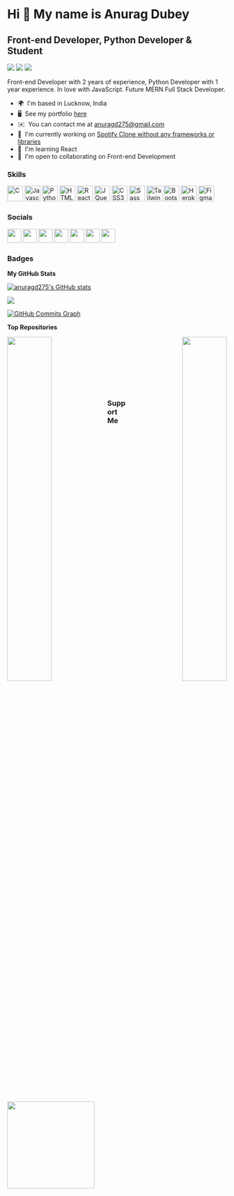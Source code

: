 Hi 👋 My name is Anurag Dubey
=============================

Front-end Developer, Python Developer & Student
-----------------------------------------------

![](https://komarev.com/ghpvc/?username=anuragd275&style=for-the-badge&color=blue)  <a href="https://www.twitter.com/anuragd275" target="_blank" rel="noreferrer"><img
src="https://img.shields.io/twitter/follow/anuragd275?logo=twitter&style=for-the-badge&color=3382ed&labelColor=27272a"
/></a>  <a href="https://www.github.com/anuragd275" target="_blank" rel="noreferrer"><img
src="https://img.shields.io/github/followers/anuragd275?logo=github&style=for-the-badge&color=3382ed&labelColor=27272a" /></a>

Front-end Developer with 2 years of experience, Python Developer with 1 year experience. In love with JavaScript. Future MERN Full Stack Developer.

* 🌍  I'm based in Lucknow, India
* 🖥️  See my portfolio [here](https://portfolio-nu-dun-15.vercel.app/)
* ✉️  You can contact me at [anuragd275@gmail.com](mailto:anuragd275@gmail.com)
* 🚀  I'm currently working on [Spotify Clone without any frameworks or libraries](http://wave-two.vercel.app/)
* 🧠  I'm learning React
* 🤝  I'm open to collaborating on Front-end Development



### Skills

<p align="left">
<a href="https://docs.microsoft.com/en-us/cpp/?view=msvc-170" target="_blank" rel="noreferrer"><img src="https://raw.githubusercontent.com/danielcranney/readme-generator/main/public/icons/skills/c-colored.svg" width="36" height="36" alt="C" /></a>
<a href="https://developer.mozilla.org/en-US/docs/Web/JavaScript" target="_blank" rel="noreferrer"><img src="https://raw.githubusercontent.com/danielcranney/readme-generator/main/public/icons/skills/javascript-colored.svg" width="36" height="36" alt="Javascript" /></a>
<a href="https://www.python.org/" target="_blank" rel="noreferrer"><img src="https://raw.githubusercontent.com/danielcranney/readme-generator/main/public/icons/skills/python-colored.svg" width="36" height="36" alt="Python" /></a>
<a href="https://developer.mozilla.org/en-US/docs/Glossary/HTML5" target="_blank" rel="noreferrer"><img src="https://raw.githubusercontent.com/danielcranney/readme-generator/main/public/icons/skills/html5-colored.svg" width="36" height="36" alt="HTML5" /></a>
<a href="https://reactjs.org/" target="_blank" rel="noreferrer"><img src="https://raw.githubusercontent.com/danielcranney/readme-generator/main/public/icons/skills/react-colored.svg" width="36" height="36" alt="React" /></a>
<a href="https://jquery.com/" target="_blank" rel="noreferrer"><img src="https://raw.githubusercontent.com/danielcranney/readme-generator/main/public/icons/skills/jquery-colored.svg" width="36" height="36" alt="JQuery" /></a>
<a href="https://www.w3.org/TR/CSS/#css" target="_blank" rel="noreferrer"><img src="https://raw.githubusercontent.com/danielcranney/readme-generator/main/public/icons/skills/css3-colored.svg" width="36" height="36" alt="CSS3" /></a>
<a href="https://sass-lang.com/" target="_blank" rel="noreferrer"><img src="https://raw.githubusercontent.com/danielcranney/readme-generator/main/public/icons/skills/sass-colored.svg" width="36" height="36" alt="Sass" /></a>
<a href="https://tailwindcss.com/" target="_blank" rel="noreferrer"><img src="https://raw.githubusercontent.com/danielcranney/readme-generator/main/public/icons/skills/tailwindcss-colored.svg" width="36" height="36" alt="TailwindCSS" /></a>
<a href="https://getbootstrap.com/" target="_blank" rel="noreferrer"><img src="https://raw.githubusercontent.com/danielcranney/readme-generator/main/public/icons/skills/bootstrap-colored.svg" width="36" height="36" alt="Bootstrap" /></a>
<a href="https://www.heroku.com/" target="_blank" rel="noreferrer"><img src="https://raw.githubusercontent.com/danielcranney/readme-generator/main/public/icons/skills/heroku-colored.svg" width="36" height="36" alt="Heroku" /></a>
<a href="https://www.figma.com/" target="_blank" rel="noreferrer"><img src="https://raw.githubusercontent.com/danielcranney/readme-generator/main/public/icons/skills/figma-colored.svg" width="36" height="36" alt="Figma" /></a>
</p>


### Socials

<p align="left"> <a href="https://www.behance.com/anuragdubey13" target="_blank" rel="noreferrer"><img src="https://raw.githubusercontent.com/danielcranney/readme-generator/main/public/icons/socials/behance.svg" width="32" height="32" /></a> <a href="https://www.facebook.com/anurag.275" target="_blank" rel="noreferrer"><img src="https://raw.githubusercontent.com/danielcranney/readme-generator/main/public/icons/socials/facebook.svg" width="32" height="32" /></a> <a href="https://anuragd275" target="_blank" rel="noreferrer"><img src="https://raw.githubusercontent.com/danielcranney/readme-generator/main/public/icons/socials/hashnode.svg" width="32" height="32" /></a> <a href="http://www.instagram.com/the_anurag_dubey" target="_blank" rel="noreferrer"><img src="https://raw.githubusercontent.com/danielcranney/readme-generator/main/public/icons/socials/instagram.svg" width="32" height="32" /></a> <a href="https://www.linkedin.com/in/anuragd275" target="_blank" rel="noreferrer"><img src="https://raw.githubusercontent.com/danielcranney/readme-generator/main/public/icons/socials/linkedin.svg" width="32" height="32" /></a> <a href="https://www.stackoverflow.com/users/16759891/anurag" target="_blank" rel="noreferrer"><img src="https://raw.githubusercontent.com/danielcranney/readme-generator/main/public/icons/socials/stackoverflow.svg" width="32" height="32" /></a> <a href="https://www.twitter.com/anuragd275" target="_blank" rel="noreferrer"><img src="https://raw.githubusercontent.com/danielcranney/readme-generator/main/public/icons/socials/twitter.svg" width="32" height="32" /></a></p>

### Badges

<b>My GitHub Stats</b>

<a href="http://www.github.com/anuragd275"><img src="https://github-readme-stats.vercel.app/api?username=anuragd275&show_icons=true&hide=&count_private=true&title_color=0891b2&text_color=ffffff&icon_color=3382ed&bg_color=27272a&hide_border=true&show_icons=true" alt="anuragd275's GitHub stats" /></a>

<a href="http://www.github.com/anuragd275"><img src="https://github-readme-streak-stats.herokuapp.com/?user=anuragd275&stroke=ffffff&background=27272a&ring=0891b2&fire=0891b2&currStreakNum=ffffff&currStreakLabel=0891b2&sideNums=ffffff&sideLabels=ffffff&dates=ffffff&hide_border=true" /></a>

<a href="http://www.github.com/anuragd275"><img src="https://activity-graph.herokuapp.com/graph?username=anuragd275&bg_color=27272a&color=ffffff&line=3382ed&point=ffffff&area_color=27272a&area=true&hide_border=true&custom_title=GitHub%20Commits%20Graph" alt="GitHub Commits Graph" /></a>

<b>Top Repositories</b>

<div width="100%" align="center"><a href="https://github.com/anuragd275/wave" align="left"><img align="left" width="45%" src="https://github-readme-stats.vercel.app/api/pin/?username=anuragd275&repo=wave&title_color=0891b2&text_color=ffffff&icon_color=3382ed&bg_color=27272a&hide_border=true&locale=en" /></a><a href="https://github.com/anuragd275/GithHub_profiles" align="right"><img align="right" width="45%" src="https://github-readme-stats.vercel.app/api/pin/?username=anuragd275&repo=GithHub_profiles&title_color=0891b2&text_color=ffffff&icon_color=3382ed&bg_color=27272a&hide_border=true&locale=en" /></a></div><br /><br /><br /><br /><br /><br /><br />

### Support Me

<a href="https://www.buymeacoffee.com/anuragd275"><img src="https://cdn.buymeacoffee.com/buttons/v2/default-yellow.png" width="200"/></a>
